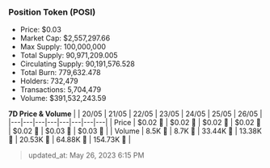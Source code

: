 
  ### Position Token (POSI)
  - Price: $0.03
  - Market Cap: $2,557,297.66
  - Max Supply: 100,000,000
  - Total Supply: 90,971,209.005
  - Circulating Supply: 90,191,576.528
  - Total Burn: 779,632.478
  - Holders: 732,479
  - Transactions: 5,704,479
  - Volume: $391,532,243.59

  **7D Price & Volume**
  | | 20&#x2F;05 | 21&#x2F;05 | 22&#x2F;05 | 23&#x2F;05 | 24&#x2F;05 | 25&#x2F;05 | 26&#x2F;05 |
  |---|---|---|---|---|---|---|---|
  | Price | $0.02 🔻 | $0.02 🔻 | $0.02 🔻 | $0.02 🔻 | $0.02 🚀 | $0.03 🚀 | $0.03 🚀 |
  | Volume | 8.5K 🚀 | 8.7K 🚀 | 33.44K 🚀 | 13.38K 🔻 | 20.53K 🚀 | 64.88K 🚀 | 154.73K 🚀 |

  > updated_at: May 26, 2023 6:15 PM
